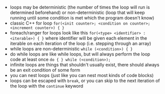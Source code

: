 - loops may be deterministic (the number of times the loop will run is determined beforehand) or non-deterministic (loop that will keep running until some condition is met which the program doesn't know)
- classic C++ for loop `for(<init counter>; <condition on counter>; <increment counter>) { }`
- foreach/ranger for loops look like this `for(<type> <identifier> : <iterable>) { }`  where identifier will be given each element in the iterable on each iteration of the loop (i.e. stepping through an array)
- while loops are non-deterministic `while (<condition>) { }`
- do while loops are like while loops, but will always perform the loop code at least once `do { } while (<condition>);`
- infinite loops are things that shouldn't usually exist, there should always be an exit condition of some form
- you can nest loops (just like you can nest most kinds of code blocks)
- loops can be escaped with `break`, or you can skip to the next iteration of the loop with the `continue` keyword

